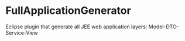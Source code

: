 FullApplicationGenerator
========================

Eclipse plugin that generate all JEE web application layers: Model-DTO-Service-View
